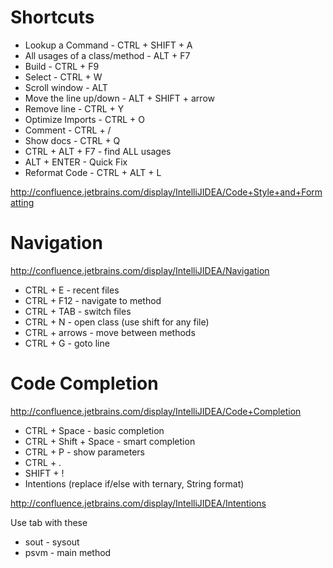 Shortcuts
=========

* Lookup a Command - CTRL + SHIFT + A
* All usages of a class/method - ALT + F7
* Build - CTRL + F9
* Select - CTRL + W
* Scroll window - ALT
* Move the line up/down - ALT + SHIFT + arrow
* Remove line - CTRL + Y
* Optimize Imports - CTRL + O
* Comment - CTRL + /
* Show docs - CTRL + Q
* CTRL + ALT + F7 - find ALL usages
* ALT + ENTER - Quick Fix
* Reformat Code - CTRL + ALT + L

http://confluence.jetbrains.com/display/IntelliJIDEA/Code+Style+and+Formatting

Navigation
=========

http://confluence.jetbrains.com/display/IntelliJIDEA/Navigation

* CTRL + E - recent files
* CTRL + F12 - navigate to method
* CTRL + TAB - switch files
* CTRL + N - open class (use shift for any file)
* CTRL + arrows - move between methods
* CTRL + G - goto line

Code Completion
=========

http://confluence.jetbrains.com/display/IntelliJIDEA/Code+Completion

* CTRL + Space - basic completion
* CTRL + Shift + Space - smart completion
* CTRL + P - show parameters
* CTRL + .
* SHIFT + !
* Intentions (replace if/else with ternary, String format)
 
http://confluence.jetbrains.com/display/IntelliJIDEA/Intentions


Use tab with these

* sout - sysout
* psvm - main method

